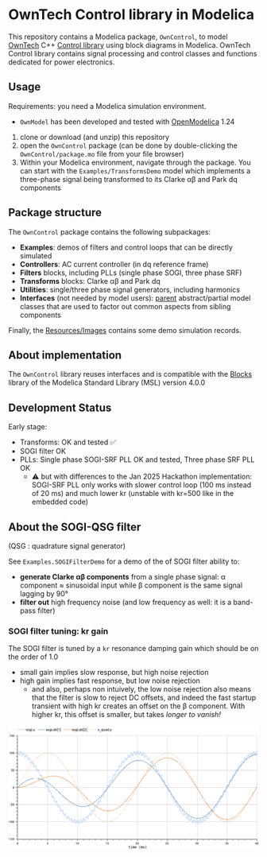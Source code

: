 # OwnTech Control library in Modelica

This repository contains a Modelica package, `OwnControl`, to model [OwnTech](https://owntech.io/) C++ [Control library](https://docs.owntech.org/latest/controlLibrary/docs/getting-started/) using block diagrams in Modelica. OwnTech Control library contains signal processing and control classes and functions dedicated for power electronics.

## Usage

Requirements: you need a Modelica simulation environment. 
- `OwnModel` has been developed and tested with [OpenModelica](https://openmodelica.org/) 1.24

1. clone or download (and unzip) this repository
2. open the `OwnControl` package (can be done by double-clicking the `OwnControl/package.mo` file from your file browser)
3. Within your Modelica environment, navigate through the package. You can start with the `Examples/TransformsDemo` model which implements a three-phase signal being transformed to its Clarke αβ and Park dq components


## Package structure

The `OwnControl` package contains the following subpackages:

- **Examples**: demos of filters and control loops that can be directly simulated
- **Controllers**: AC current controller (in dq reference frame)
- **Filters** blocks, including PLLs (single phase SOGI, three phase SRF)
- **Transforms** blocks: Clarke αβ and Park dq
- **Utilities**: single/three phase signal generators, including harmonics
- **Interfaces** (not needed by model users): [parent](https://mbe.modelica.university/behavior/equations/model_def/#inheritance) abstract/partial model classes that are used to factor out common aspects from sibling components

Finally, the [Resources/Images](OwnControl/Resources/Images) contains some demo simulation records.

## About implementation

The `OwnControl` library reuses interfaces and is compatible with the [Blocks](https://build.openmodelica.org/Documentation/Modelica.Blocks.html) library of the Modelica Standard Library (MSL) version 4.0.0

## Development Status

Early stage:

- Transforms: OK and tested :white_check_mark:
- SOGI filter OK
- PLLs: Single phase SOGI-SRF PLL OK and  tested, Three phase SRF PLL OK
  - :warning: but with differences to the Jan 2025 Hackathon implementation:  SOGI-SRF PLL only works with slower control loop (100 ms instead of 20 ms) and much lower kr (unstable with kr=500 like in the embedded code)

## About the SOGI-QSG filter

(QSG : quadrature signal generator)

See `Examples.SOGIFilterDemo` for a demo of the of SOGI filter ability to:

- **generate Clarke αβ components** from a single phase signal:  α component ≈ sinusoidal input while β component is the same signal lagging by 90°
- **filter out** high frequency noise (and low frequency as well: it is a band-pass filter)

### SOGI filter tuning: kr gain

The SOGI filter is tuned by a `kr` resonance damping gain which should be on the order of 1.0

- small gain implies slow response, but high noise rejection
- high gain implies fast response, but low noise rejection
  - and also, perhaps non intuively, the low noise rejection also means that the filter is slow to reject DC offsets, and indeed the fast startup transient with high kr creates an offset on the β component. With higher kr, this offset is smaller, but takes *longer to vanish!*

![SOGI QSG filter generator on 50 Hz signal + high frequency noise. Animation of kr gain set from 0.50 to 50](OwnControl/Resources/Images/sogi_kr_anim-0.5-50.gif)
